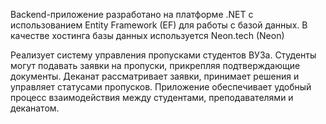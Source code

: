 Backend-приложение разработано на платформе .NET с использованием Entity Framework (EF) для работы с базой данных. В качестве хостинга базы данных используется Neon.tech (Neon)

Реализует систему управления пропусками студентов ВУЗа. Студенты могут подавать заявки на пропуски, прикрепляя подтверждающие документы. Деканат рассматривает заявки, принимает решения и управляет статусами пропусков. Приложение обеспечивает удобный процесс взаимодействия между студентами, преподавателями и деканатом.
